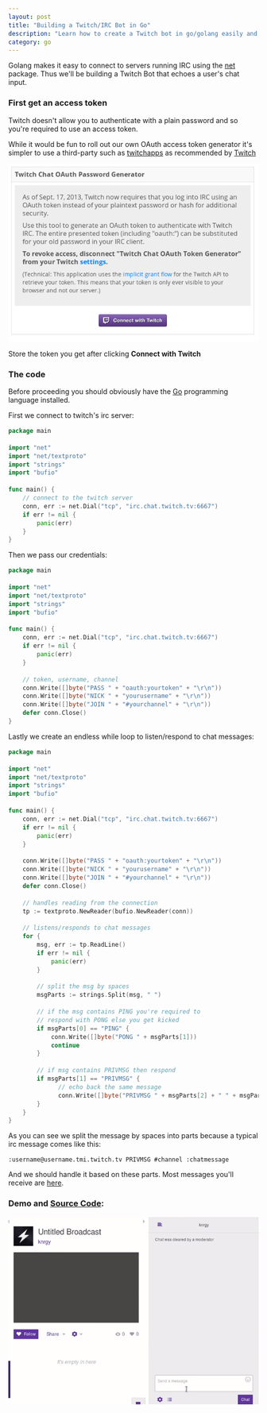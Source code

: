 ```yaml
---
layout: post
title: "Building a Twitch/IRC Bot in Go"
description: "Learn how to create a Twitch bot in go/golang easily and quickly."
category: go
---
```


Golang makes it easy to connect to servers running IRC using the [net](https://golang.org/pkg/net/) package. Thus we'll be building a Twitch Bot that echoes a user's chat input.

<!--more-->

### First get an access token

Twitch doesn't allow you to authenticate with a plain password and so you're required to use an access token. 

While it would be fun to roll out our own OAuth access token generator it's simpler to use a third-party such as [twitchapps](http://twitchapps.com/tmi) as recommended by [Twitch](https://help.twitch.tv/customer/portal/articles/1302780-twitch-irc)

![Twitchapps](/images/twitchapps.png)

Store the token you get after clicking **Connect with Twitch**


### The code

Before proceeding you should obviously have the [Go](https://golang.org/dl/) programming language installed.

First we connect to twitch's irc server:

```go
package main

import "net"
import "net/textproto"
import "strings"
import "bufio"

func main() {
    // connect to the twitch server
    conn, err := net.Dial("tcp", "irc.chat.twitch.tv:6667")
    if err != nil {
        panic(err)    
    }
}
```

Then we pass our credentials:

```go
package main

import "net"
import "net/textproto"
import "strings"
import "bufio"

func main() {
    conn, err := net.Dial("tcp", "irc.chat.twitch.tv:6667")
    if err != nil {
        panic(err)    
    }

    // token, username, channel
    conn.Write([]byte("PASS " + "oauth:yourtoken" + "\r\n"))
    conn.Write([]byte("NICK " + "yourusername" + "\r\n"))
    conn.Write([]byte("JOIN " + "#yourchannel" + "\r\n"))
    defer conn.Close()
}
```

Lastly we create an endless while loop to listen/respond to chat messages:

```go
package main

import "net"
import "net/textproto"
import "strings"
import "bufio"

func main() {
    conn, err := net.Dial("tcp", "irc.chat.twitch.tv:6667")
    if err != nil {
        panic(err)    
    }

    conn.Write([]byte("PASS " + "oauth:yourtoken" + "\r\n"))
    conn.Write([]byte("NICK " + "yourusername" + "\r\n"))
    conn.Write([]byte("JOIN " + "#yourchannel" + "\r\n"))
    defer conn.Close()

    // handles reading from the connection
    tp := textproto.NewReader(bufio.NewReader(conn))

    // listens/responds to chat messages
    for {
        msg, err := tp.ReadLine()
        if err != nil {
            panic(err)    
        }

        // split the msg by spaces 
        msgParts := strings.Split(msg, " ")

        // if the msg contains PING you're required to
        // respond with PONG else you get kicked
        if msgParts[0] == "PING" {
            conn.Write([]byte("PONG " + msgParts[1]))
            continue
        }

        // if msg contains PRIVMSG then respond 
        if msgParts[1] == "PRIVMSG" {
              // echo back the same message
              conn.Write([]byte("PRIVMSG " + msgParts[2] + " " + msgParts[3] + "\r\n"))
        }
    }
}
```

As you can see we split the message by spaces into parts because a typical irc message comes like this: 

```text
:username@username.tmi.twitch.tv PRIVMSG #channel :chatmessage
```

And we should handle it based on these parts. Most messages you'll receive are [here](https://help.twitch.tv/customer/portal/articles/1302780-twitch-irc). 

### Demo and [Source Code](https://github.com/xDinomode/TwitchBot-Example):

![Twitch Bot Demo](/images/twitchbot.gif)



